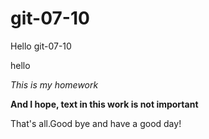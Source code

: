 # git-07-10

Hello git-07-10

hello

*This is my homework*

**And I hope, text in this work is not important**

That's all.Good bye and have a good day!

